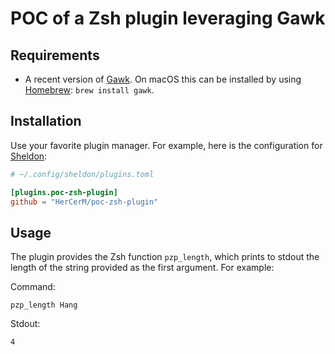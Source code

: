 # POC of a Zsh plugin leveraging Gawk

## Requirements

- A recent version of [Gawk](https://www.gnu.org/software/gawk/). On macOS this can be
  installed by using [Homebrew](https://brew.sh/): `brew install gawk`.

## Installation

Use your favorite plugin manager. For example, here is the configuration for
[Sheldon](https://github.com/rossmacarthur/sheldon):

```toml
# ~/.config/sheldon/plugins.toml

[plugins.poc-zsh-plugin]
github = "HerCerM/poc-zsh-plugin"
```

## Usage

The plugin provides the Zsh function `pzp_length`, which prints to stdout the length of
the string provided as the first argument. For example:

Command:

```text
pzp_length Hang
```

Stdout:

```text
4
```
